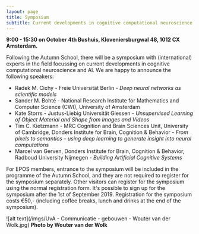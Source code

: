 ```yaml
---
layout: page
title: Symposium
subtitle: Current developments in cognitive computational neuroscience and AI
---
```


**9:00 - 15:30 on October 4th
Bushuis, Kloveniersburgwal 48, 1012 CX Amsterdam.**


Following the Autumn School, there will be a symposium with (international) experts in the field focussing on current developments in cognitive computational neuroscience and AI. We are happy to announce the following speakers:

* Radek M. Cichy - Freie Universität Berlin - *Deep neural networks as scientific models*
* Sander M. Bohté - National Research Institute for Mathematics and Computer Science (CWI), University of Amsterdam
* Kate Storrs - Justus-Liebig Universität Giessen - *Unsupervised Learning of Object Material and Shape from Images and Videos*
* Tim C. Kietzmann - MRC Cognition and Brain Sciences Unit, University of Cambridge, Donders Institute for Brain, Cognition & Behavior - *From pixels to semantics – using deep learning to generate insight into neural computations*
* Marcel van Gerven, Donders Institute for Brain, Cognition & Behavior, Radboud University Nijmegen - *Building Artificial Cognitive Systems*



For EPOS members, entrance to the symposium will be included in the programme of the Autumn School, and they are not required to register for the symposium separately. Other visitors can register for the symposium using the normal registration form. It's possible to sign up for the symposium after the 1st of September 2019.
Registration for the symposium costs €50,- (including coffee breaks, lunch and drinks at the end of the symposium).


![alt text](/imgs/UvA - Communicatie - gebouwen - Wouter van der Wolk.jpg)
**Photo by Wouter van der Wolk**
